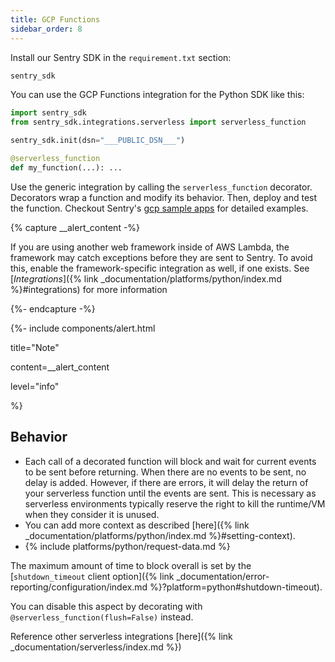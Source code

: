 ```yaml
---
title: GCP Functions
sidebar_order: 8
---
```


Install our Sentry SDK in the `requirement.txt` section:
```python
sentry_sdk
```

You can use the GCP Functions integration for the Python SDK like this:
```python
import sentry_sdk
from sentry_sdk.integrations.serverless import serverless_function

sentry_sdk.init(dsn="___PUBLIC_DSN___")

@serverless_function
def my_function(...): ...
```

Use the generic integration by calling the `serverless_function` decorator. Decorators wrap a function and modify its behavior. Then, deploy and test the function. Checkout Sentry's [gcp sample apps](https://github.com/getsentry/examples/tree/master/gcp-cloud-functions/python) for detailed examples.

{% capture __alert_content -%}

If you are using another web framework inside of AWS Lambda, the framework may catch exceptions before they are sent to Sentry. To avoid this, enable the framework-specific integration as well, if one exists. See [*Integrations*]({% link _documentation/platforms/python/index.md %}#integrations) for more information

{%- endcapture -%}

{%- include components/alert.html

title="Note"

content=__alert_content

level="info"

%}

<!-- TODO-ADD-VERIFICATION-EXAMPLE -->

## Behavior

- Each call of a decorated function will block and wait for current events to be sent before returning. When there are no events to be sent, no delay is added. However, if there are errors, it will delay the return of your serverless function until the events are sent. This is necessary as serverless environments typically reserve the right to kill the runtime/VM when they consider it is unused.
- You can add more context as described [here]({% link _documentation/platforms/python/index.md %}#setting-context).
- {% include platforms/python/request-data.md %}

The maximum amount of time to block overall is set by the [`shutdown_timeout` client option]({% link _documentation/error-reporting/configuration/index.md %}?platform=python#shutdown-timeout).

You can disable this aspect by decorating with `@serverless_function(flush=False)` instead.


Reference other serverless integrations [here]({% link _documentation/serverless/index.md %})

